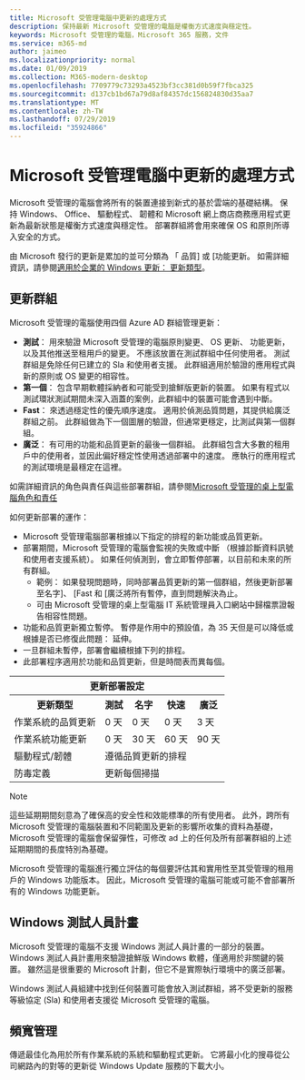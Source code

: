 ```yaml
---
title: Microsoft 受管理電腦中更新的處理方式
description: 保持最新 Microsoft 受管理的電腦是權衡方式速度與穩定性。
keywords: Microsoft 受管理的電腦，Microsoft 365 服務，文件
ms.service: m365-md
author: jaimeo
ms.localizationpriority: normal
ms.date: 01/09/2019
ms.collection: M365-modern-desktop
ms.openlocfilehash: 7709779c73293a4523bf3cc381d0b59f7fbca325
ms.sourcegitcommit: d137cb1bd67a79d8af84357dc156824830d35aa7
ms.translationtype: MT
ms.contentlocale: zh-TW
ms.lasthandoff: 07/29/2019
ms.locfileid: "35924866"
---
```

# <a name="how-updates-are-handled-in-microsoft-managed-desktop"></a>Microsoft 受管理電腦中更新的處理方式


<!--This topic is the target for a "Learn more" link in the Admin Portal (aka.ms/update-rings); do not delete.-->

<!--Update management -->

Microsoft 受管理的電腦會將所有的裝置連接到新式的基於雲端的基礎結構。 保持 Windows、 Office、 驅動程式、 韌體和 Microsoft 網上商店商務應用程式更新為最新狀態是權衡方式速度與穩定性。 部署群組將會用來確保 OS 和原則所導入安全的方式。 

由 Microsoft 發行的更新是累加的並可分類為 「 品質] 或 [功能更新。
如需詳細資訊，請參閱[適用於企業的 Windows 更新： 更新類型](https://docs.microsoft.com/windows/deployment/update/waas-manage-updates-wufb#update-types)。 

## <a name="update-groups"></a>更新群組

Microsoft 受管理的電腦使用四個 Azure AD 群組管理更新：

- **測試**： 用來驗證 Microsoft 受管理的電腦原則變更、 OS 更新、 功能更新，以及其他推送至租用戶的變更。 不應該放置在測試群組中任何使用者。 測試群組是免除任何已建立的 Sla 和使用者支援。 此群組適用於驗證的應用程式與新的原則或 OS 變更的相容性。  
- **第一個**： 包含早期軟體採納者和可能受到搶鮮版更新的裝置。 如果有程式以測試環狀測試期間未深入涵蓋的案例，此群組中的裝置可能會遇到中斷。
- **Fast**： 來透過穩定性的優先順序速度。 適用於偵測品質問題，其提供給廣泛群組之前。 此群組做為下一個圖層的驗證，但通常更穩定，比測試與第一個群組。 
- **廣泛**： 有可用的功能和品質更新的最後一個群組。 此群組包含大多數的租用戶中的使用者，並因此偏好穩定性使用透過部署中的速度。 應執行的應用程式的測試環境是最穩定在這裡。 

如需詳細資訊的角色與責任與這些部署群組，請參閱[Microsoft 受管理的桌上型電腦角色和責任](../intro/roles-and-responsibilities.md)

如何更新部署的運作：
- Microsoft 受管理電腦部署根據以下指定的排程的新功能或品質更新。
- 部署期間，Microsoft 受管理的電腦會監視的失敗或中斷 （根據診斷資料訊號和使用者支援系統）。 如果任何偵測到，會立即暫停部署，以目前和未來的所有群組。
    - 範例： 如果發現問題時，同時部署品質更新的第一個群組，然後更新部署至名字]、 [Fast 和 [廣泛將所有暫停，直到問題解決為止。
    - 可由 Microsoft 受管理的桌上型電腦 IT 系統管理員入口網站中歸檔票證報告相容性問題。
- 功能和品質更新獨立暫停。 暫停是作用中的預設值，為 35 天但是可以降低或根據是否已修復此問題： 延伸。
- 一旦群組未暫停，部署會繼續根據下列的排程。
- 此部署程序適用於功能和品質更新，但是時間表而異每個。

<table>
<tr><th colspan="5">更新部署設定</th></tr>
<tr><th>更新類型</th><th>測試</th><th>名字</th><th>快速</th><th>廣泛</th></tr>
<tr><td>作業系統的品質更新</td><td>0 天</td><td>0 天</td><td>0 天</td><td>3 天</td></tr>
<tr><td>作業系統功能更新</td><td>0 天</td><td>30 天</td><td>60 天</td><td>90 天</td></tr>
<tr><td>驅動程式/韌體</td><td colspan="4">遵循品質更新的排程</td></tr>
<tr><td>防毒定義</td><td colspan="4">更新每個掃描</td></tr>
</table>

>[!NOTE]
>這些延期期間刻意為了確保高的安全性和效能標準的所有使用者。 此外，跨所有 Microsoft 受管理的電腦裝置和不同範圍及更新的影響所收集的資料為基礎，Microsoft 受管理的電腦會保留彈性，可修改 ad 上的任何及所有部署群組的上述延期期間的長度特別為基礎。
>
>Microsoft 受管理的電腦進行獨立評估的每個要評估其和實用性至其受管理的租用戶的 Windows 功能版本。 因此，Microsoft 受管理的電腦可能或可能不會部署所有的 Windows 功能更新。 

## <a name="windows-insider-program"></a>Windows 測試人員計畫

Microsoft 受管理的電腦不支援 Windows 測試人員計畫的一部分的裝置。 Windows 測試人員計畫用來驗證搶鮮版 Windows 軟體，僅適用於非關鍵的裝置。 雖然這是很重要的 Microsoft 計劃，但它不是實際執行環境中的廣泛部署。 

Windows 測試人員組建中找到任何裝置可能會放入測試群組，將不受更新的服務等級協定 (Sla) 和使用者支援從 Microsoft 受管理的電腦。

## <a name="bandwidth-management"></a>頻寬管理

傳遞最佳化為用於所有作業系統的系統和驅動程式更新。 它將最小化的搜尋從公司網路內的對等的更新從 Windows Update 服務的下載大小。



